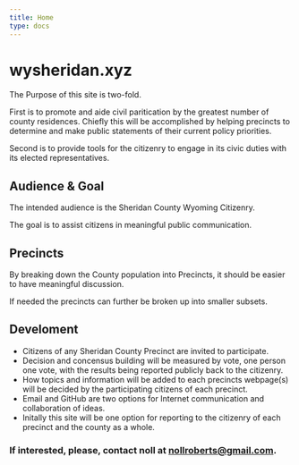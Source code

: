```yaml
---
title: Home
type: docs
---
```

# wysheridan.xyz
The Purpose of this site is two-fold.

First is to promote and aide civil paritication by the greatest number of 
county residences. 
Chiefly this will be accomplished by helping precincts to determine and make public statements of their current policy priorities.

Second is to provide tools for the citizenry to engage in its civic duties with its elected representatives.

## Audience & Goal
The intended audience is the Sheridan County Wyoming Citizenry.

The goal is to assist citizens in meaningful public communication.

## Precincts
By breaking down the County population into Precincts, it should be
easier to have meaningful discussion.

If needed the precincts can further be broken up into smaller subsets.

## Develoment 
- Citizens of any Sheridan County Precinct are invited to participate. 
- Decision and concensus building will be measured by vote, one person one vote, with the results being reported publicly back to the citizenry.   
- How topics and information will be added to each precincts webpage(s) will be decided by the participating citizens of each precinct.
- Email and GitHub are two options for Internet communication and collaboration of ideas.
- Initally this site will be one option for reporting to the citizenry of each precinct and the county as a whole.


### If interested, please, contact noll at nollroberts@gmail.com. 

